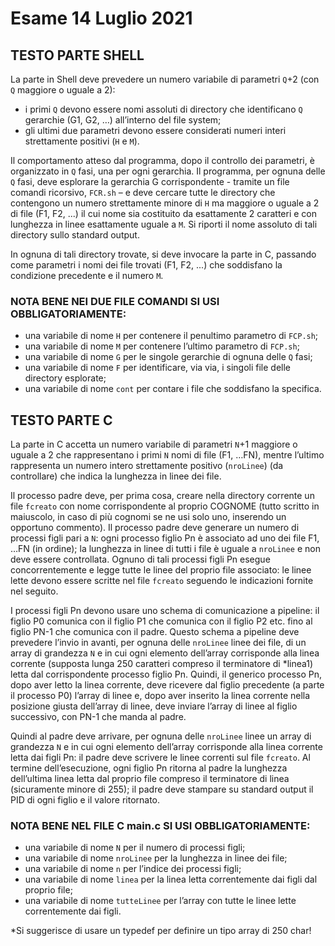 # Esame 14 Luglio 2021
## TESTO PARTE SHELL
La parte in Shell deve prevedere un numero variabile di parametri `Q`+2 (con `Q` maggiore o uguale a 2): 
- i primi `Q` devono essere nomi assoluti di directory che identificano `Q` gerarchie (G1, G2, …) all’interno del file system;
- gli ultimi due parametri devono essere considerati numeri interi strettamente positivi (`H` e `M`). 

Il comportamento atteso dal programma, dopo il controllo dei parametri, è organizzato in `Q` fasi, una per ogni gerarchia.
Il programma, per ognuna delle `Q` fasi, deve esplorare la gerarchia G corrispondente - tramite un file comandi ricorsivo, `FCR.sh` – e deve cercare tutte le directory che contengono un numero strettamente minore di `H` ma maggiore o uguale a 2 di file (F1, F2, ...) il cui nome sia costituito da esattamente 2 caratteri e con lunghezza in linee esattamente uguale a `M`. Si riporti il nome assoluto di tali directory sullo standard output. 

In ognuna di tali directory trovate, si deve invocare la parte in C, passando come parametri i nomi dei file trovati (F1, F2, ...) che soddisfano la condizione precedente e il numero `M`.

### NOTA BENE NEI DUE FILE COMANDI SI USI OBBLIGATORIAMENTE:
- una variabile di nome `H` per contenere il penultimo parametro di `FCP.sh`;
- una variabile di nome `M` per contenere l’ultimo parametro di `FCP.sh`;
- una variabile di nome `G` per le singole gerarchie di ognuna delle `Q` fasi;
- una variabile di nome `F` per identificare, via via, i singoli file delle directory esplorate;
- una variabile di nome `cont` per contare i file che soddisfano la specifica.

## TESTO PARTE C
La parte in C accetta un numero variabile di parametri `N`+1 maggiore o uguale a 2 che rappresentano i primi `N` nomi di file (F1, …FN), mentre l’ultimo rappresenta un numero intero strettamente positivo (`nroLinee`) (da controllare) che indica la lunghezza in linee dei file. 

Il processo padre deve, per prima cosa, creare nella directory corrente un file `fcreato` con nome corrispondente al
proprio COGNOME (tutto scritto in maiuscolo, in caso di più cognomi se ne usi solo uno, inserendo un opportuno commento).
Il processo padre deve generare un numero di processi figli pari a `N`: ogni processo figlio Pn è associato ad uno dei file F1, …FN (in ordine); la lunghezza in linee di tutti i file è uguale a `nroLinee` e non deve essere controllata.
Ognuno di tali processi figli Pn esegue concorrentemente e legge tutte le linee del proprio file associato: le linee lette devono essere scritte nel file `fcreato` seguendo le indicazioni fornite nel seguito.

I processi figli Pn devono usare uno schema di comunicazione a pipeline: il figlio P0 comunica con il figlio P1 che comunica con il figlio P2 etc. fino al figlio PN-1 che comunica con il padre. Questo schema a pipeline deve prevedere l’invio in avanti, per ognuna delle `nroLinee` linee dei file, di un array di grandezza `N` e in cui ogni elemento dell’array corrisponde alla linea corrente (supposta lunga 250 caratteri compreso il terminatore di *linea1) letta dal corrispondente processo figlio Pn. Quindi, il generico processo Pn, dopo aver letto la linea corrente, deve ricevere dal figlio precedente (a parte il processo P0) l’array di linee e, dopo aver inserito la linea corrente nella posizione giusta dell’array di linee, deve inviare l’array di linee al figlio successivo, con PN-1 che manda al padre. 

Quindi al padre deve arrivare, per ognuna delle `nroLinee` linee un array di grandezza `N` e in cui ogni elemento
dell’array corrisponde alla linea corrente letta dai figli Pn: il padre deve scrivere le linee correnti sul file `fcreato`.
Al termine dell’esecuzione, ogni figlio Pn ritorna al padre la lunghezza dell’ultima linea letta dal proprio file compreso il terminatore di linea (sicuramente minore di 255); il padre deve stampare su standard output il PID di ogni figlio e il valore ritornato.

### NOTA BENE NEL FILE C main.c SI USI OBBLIGATORIAMENTE:
- una variabile di nome `N` per il numero di processi figli;
- una variabile di nome `nroLinee` per la lunghezza in linee dei file;
- una variabile di nome `n` per l’indice dei processi figli;
- una variabile di nome `linea` per la linea letta correntemente dai figli dal proprio file;
- una variabile di nome ``tutteLinee`` per l’array con tutte le linee lette correntemente dai figli.

*Si suggerisce di usare un typedef per definire un tipo array di 250 char!